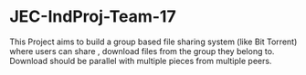 # JEC-IndProj-Team-17
This Project aims to build a group based file sharing system (like Bit Torrent) where users
can share , download files from the group they belong to. Download should be parallel with
multiple pieces from multiple peers.
